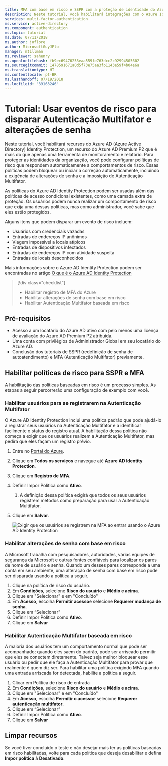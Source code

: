 ```yaml
---
title: MFA com base em risco e SSPR com a proteção de identidade do Azure Identity Protection
description: Neste tutorial, você habilitará integrações com o Azure Identity Protection para a Autenticação Multifator e redefinição de senha de autoatendimento a fim de reduzir o comportamento de risco.
services: multi-factor-authentication
ms.service: active-directory
ms.component: authentication
ms.topic: tutorial
ms.date: 07/11/2018
ms.author: joflore
author: MicrosoftGuyJFlo
manager: mtillman
ms.reviewer: sahenry
ms.openlocfilehash: fb9ec69476253eaa559fe763dcc2c92994505602
ms.sourcegitcommit: 1478591671a0d5f73e75aa3fb1143e59f4b04e6a
ms.translationtype: HT
ms.contentlocale: pt-BR
ms.lasthandoff: 07/19/2018
ms.locfileid: "39163246"
---
```

# <a name="tutorial-use-risk-events-to-trigger-multi-factor-authentication-and-password-changes"></a>Tutorial: Usar eventos de risco para disparar Autenticação Multifator e alterações de senha

Neste tutorial, você habilitará recursos do Azure AD (Azure Active Directory) Identity Protection, um recurso do Azure AD Premium P2 que é mais do que apenas uma ferramenta de monitoramento e relatório. Para proteger as identidades da organização, você pode configurar políticas de risco que respondem automaticamente a comportamentos de risco. Essas políticas podem bloquear ou iniciar a correção automaticamente, incluindo a exigência de alterações de senha e a imposição de Autenticação Multifator.

As políticas do Azure AD Identity Protection podem ser usadas além das políticas de acesso condicional existentes, como uma camada extra de proteção. Os usuários podem nunca realizar um comportamento de risco que exija uma dessas políticas, mas como administrador, você sabe que eles estão protegidos.

Alguns itens que podem disparar um evento de risco incluem:

* Usuários com credenciais vazadas
* Entradas de endereços IP anônimos
* Viagem impossível a locais atípicos
* Entradas de dispositivos infectados
* Entradas de endereços IP com atividade suspeita
* Entradas de locais desconhecidos

Mais informações sobre o Azure AD Identity Protection podem ser encontradas no artigo [O que é o Azure AD Identity Protection](../active-directory-identityprotection.md)

> [!div class="checklist"]
> * Habilitar registro de MFA do Azure
> * Habilitar alterações de senha com base em risco
> * Habilitar Autenticação Multifator baseada em risco

## <a name="prerequisites"></a>Pré-requisitos

* Acesso a um locatário do Azure AD ativo com pelo menos uma licença de avaliação do Azure AD Premium P2 atribuída.
* Uma conta com privilégios de Administrador Global em seu locatário do Azure AD.
* Conclusão dos tutoriais de SSPR (redefinição de senha de autoatendimento) e MFA (Autenticação Multifator) previamente.

## <a name="enable-risk-based-policies-for-sspr-and-mfa"></a>Habilitar políticas de risco para SSPR e MFA

A habilitação das políticas baseadas em risco é um processo simples. As etapas a seguir percorrerão uma configuração de exemplo com você.

### <a name="enable-users-to-register-for-multi-factor-authentication"></a>Habilitar usuários para se registrarem na Autenticação Multifator

O Azure AD Identity Protection inclui uma política padrão que pode ajudá-lo a registrar seus usuários na Autenticação Multifator e a identificar facilmente o status do registro atual. A habilitação dessa política não começa a exigir que os usuários realizem a Autenticação Multifator, mas pedirá que eles façam um registro prévio.

1. Entre no [Portal do Azure](https://portal.azure.com).
1. Clique em **Todos os serviços** e navegue até **Azure AD Identity Protection**.
1. Clique em **Registro de MFA**.
1. Definir Impor Política como **Ativo**.
   1. A definição dessa política exigirá que todos os seus usuários registrem métodos como preparação para usar a Autenticação Multifator.
1. Clique em **Salvar**.

   ![Exigir que os usuários se registrem na MFA ao entrar usando o Azure AD Identity Protection](./media/tutorial-risk-based-sspr-mfa/risk-based-require-mfa-registration.png)

### <a name="enable-risk-based-password-changes"></a>Habilitar alterações de senha com base em risco

A Microsoft trabalha com pesquisadores, autoridades, várias equipes de segurança da Microsoft e outras fontes confiáveis para localizar os pares de nome de usuário e senha. Quando um desses pares corresponde a uma conta em seu ambiente, uma alteração de senha com base em risco pode ser disparada usando a política a seguir.

1. Clique na política de risco do usuário.
1. Em **Condições**, selecione **Risco do usuário** e **Médio e acima**.
1. Clique em "Selecionar" e em "Concluído"
1. Em **Acesso**, escolha **Permitir acesso**e selecione **Requerer mudança de senha**.
1. Clique em “Selecionar”
1. Definir Impor Política como **Ativo**.
1. Clique em **Salvar**

### <a name="enable-risk-based-multi-factor-authentication"></a>Habilitar Autenticação Multifator baseada em risco

A maioria dos usuários tem um comportamento normal que pode ser acompanhado; quando eles saem do padrão, pode ser arriscado permitir que eles se conectem diretamente. Talvez seja melhor bloquear esse usuário ou pedir que ele faça a Autenticação Multifator para provar que realmente é quem diz ser. Para habilitar uma política exigindo MFA quando uma entrada arriscada for detectada, habilite a política a seguir.

1. Clicar em Política de risco de entrada
1. Em **Condições**, selecione **Risco do usuário** e **Médio e acima**.
1. Clique em "Selecionar" e em "Concluído"
1. Em **Acesso**, escolha **Permitir o acesso**e selecione **Requerer autenticação multifator**.
1. Clique em “Selecionar”
1. Definir Impor Política como **Ativo**.
1. Clique em **Salvar**

## <a name="clean-up-resources"></a>Limpar recursos

Se você tiver concluído o teste e não desejar mais ter as políticas baseadas em risco habilitadas, volte para cada política que deseja desabilitar e defina **Impor política** à **Desativado**.